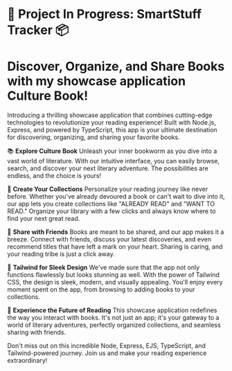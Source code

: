 # 🚀 Project In Progress: SmartStuff Tracker 📦

# Discover, Organize, and Share Books with my showcase application Culture Book!

Introducing a thrilling showcase application that combines cutting-edge technologies to revolutionize your reading experience! Built with Node.js, Express, and powered by TypeScript, this app is your ultimate destination for discovering, organizing, and sharing your favorite books.

📚 **Explore Culture Book**
Unleash your inner bookworm as you dive into a vast world of literature. With our intuitive interface, you can easily browse, search, and discover your next literary adventure. The possibilities are endless, and the choice is yours!

📖 **Create Your Collections**
Personalize your reading journey like never before. Whether you've already devoured a book or can't wait to dive into it, our app lets you create collections like "ALREADY READ" and "WANT TO READ." Organize your library with a few clicks and always know where to find your next great read.

🤝 **Share with Friends**
Books are meant to be shared, and our app makes it a breeze. Connect with friends, discuss your latest discoveries, and even recommend titles that have left a mark on your heart. Sharing is caring, and your reading tribe is just a click away.

🎨 **Tailwind for Sleek Design**
We've made sure that the app not only functions flawlessly but looks stunning as well. With the power of Tailwind CSS, the design is sleek, modern, and visually appealing. You'll enjoy every moment spent on the app, from browsing to adding books to your collections.

🚀 **Experience the Future of Reading**
This showcase application redefines the way you interact with books. It's not just an app; it's your gateway to a world of literary adventures, perfectly organized collections, and seamless sharing with friends.

Don't miss out on this incredible Node, Express, EJS, TypeScript, and Tailwind-powered journey. Join us and make your reading experience extraordinary!
